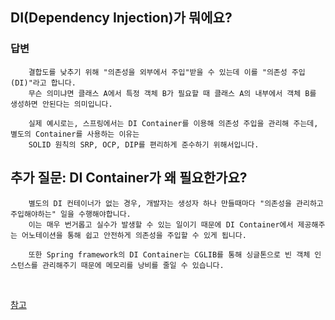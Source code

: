 ## DI(Dependency Injection)가 뭐에요?

### 답변
        
        결합도를 낮추기 위해 "의존성을 외부에서 주입"받을 수 있는데 이를 "의존성 주입(DI)"라고 합니다.
        무슨 의미냐면 클래스 A에서 특정 객체 B가 필요할 때 클래스 A의 내부에서 객체 B를 생성하면 안된다는 의미입니다. 
        
        실제 예시로는, 스프링에서는 DI Container를 이용해 의존성 주입을 관리해 주는데, 별도의 Container를 사용하는 이유는
        SOLID 원칙의 SRP, OCP, DIP를 편리하게 준수하기 위해서입니다.



## 추가 질문: DI Container가 왜 필요한가요?
        
        별도의 DI 컨테이너가 없는 경우, 개발자는 생성자 하나 만들때마다 "의존성을 관리하고 주입해야하는" 일을 수행해야합니다.
        이는 매우 번거롭고 실수가 발생할 수 있는 일이기 때문에 DI Container에서 제공해주는 어노테이션을 통해 쉽고 안전하게 의존성을 주입할 수 있게 됩니다.
        
        또한 Spring framework의 DI Container는 CGLIB를 통해 싱글톤으로 빈 객체 인스턴스를 관리해주기 때문에 메모리를 낭비를 줄일 수 있습니다.

<br>



[참고](https://tecoble.techcourse.co.kr/post/2021-04-27-dependency-injection/) 
